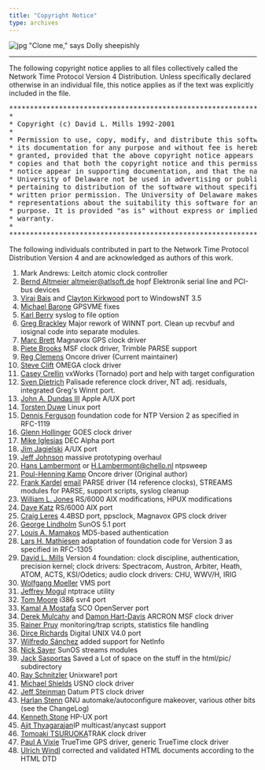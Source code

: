```yaml
---
title: "Copyright Notice"
type: archives
---
```


![jpg](/archives/pic/sheepb.jpg) "Clone me," says Dolly sheepishly

* * *

The following copyright notice applies to all files collectively called the Network Time Protocol Version 4 Distribution. Unless specifically declared otherwise in an individual file, this notice applies as if the text was explicitly included in the file.  

<pre>***********************************************************************
*                                                                     *
* Copyright (c) David L. Mills 1992-2001                              *
*                                                                     *
* Permission to use, copy, modify, and distribute this software and   *
* its documentation for any purpose and without fee is hereby         *
* granted, provided that the above copyright notice appears in all    *
* copies and that both the copyright notice and this permission       *
* notice appear in supporting documentation, and that the name        *
* University of Delaware not be used in advertising or publicity      *
* pertaining to distribution of the software without specific,        *
* written prior permission. The University of Delaware makes no       *
* representations about the suitability this software for any         *
* purpose. It is provided "as is" without express or implied          *
* warranty.                                                           *
*                                                                     *
***********************************************************************
</pre>

The following individuals contributed in part to the Network Time Protocol Distribution Version 4 and are acknowledged as authors of this work.

1.  Mark Andrews: Leitch atomic clock controller
2.  [Bernd Altmeier <altmeier@atlsoft.de>](mailto:altmeier@atlsoft.de) hopf Elektronik serial line and PCI-bus devices
3.  [Viraj Bais](mailto:vbais@mailman1.intel.co) and [Clayton Kirkwood](mailto:kirkwood@striderfm.intel.com) port to WindowsNT 3.5
4.  [Michael Barone](mailto:michael.barone@lmco.com) GPSVME fixes
5.  [Karl Berry](mailto:karl@owl.HQ.ileaf.com) syslog to file option
6.  [Greg Brackley](mailto:greg.brackley@bigfoot.com) Major rework of WINNT port. Clean up recvbuf and iosignal code into separate modules.
7.  [Marc Brett](mailto:Marc.Brett@westgeo.com) Magnavox GPS clock driver
8.  [Piete Brooks](mailto:Piete.Brooks@cl.cam.ac.uk) MSF clock driver, Trimble PARSE support
9.  [Reg Clemens](mailto:reg@dwf.com) Oncore driver (Current maintainer)
10.  [Steve Clift](mailto:clift@ml.csiro.au) OMEGA clock driver
11.  [Casey Crellin](mailto:casey@csc.co.za) vxWorks (Tornado) port and help with target configuration
12.  [Sven Dietrich](mailto:Sven_Dietrich@trimble.COM) Palisade reference clock driver, NT adj. residuals, integrated Greg's Winnt port.
13.  [John A. Dundas III](mailto:dundas@salt.jpl.nasa.gov) Apple A/UX port
14.  [Torsten Duwe](mailto:duwe@immd4.informatik.uni-erlangen.de) Linux port
15.  [Dennis Ferguson](mailto:dennis@mrbill.canet.ca) foundation code for NTP Version 2 as specified in RFC-1119
16.  [Glenn Hollinger](mailto:glenn@herald.usask.ca) GOES clock driver
17.  [Mike Iglesias](mailto:iglesias@uci.edu) DEC Alpha port
18.  [Jim Jagielski](mailto:jim@jagubox.gsfc.nasa.gov) A/UX port
19.  [Jeff Johnson](mailto:jbj@chatham.usdesign.com) massive prototyping overhaul
20.  [Hans Lambermont](mailto:Hans.Lambermont@nl.origin-it.com) or [<H.Lambermont@chello.nl>](mailto:H.Lambermont@chello.nl) ntpsweep
21.  [Poul-Henning Kamp](mailto:phk@FreeBSD.ORG) Oncore driver (Original author)
22.  [Frank Kardel](http://www4.informatik.uni-erlangen.de/~kardel) [email](mailto:Frank.Kardel@informatik.uni-erlangen.de) PARSE <GENERIC> driver (14 reference clocks), STREAMS modules for PARSE, support scripts, syslog cleanup
23.  [William L. Jones](mailto:jones@hermes.chpc.utexas.edu) RS/6000 AIX modifications, HPUX modifications
24.  [Dave Katz](mailto:dkatz@cisco.com) RS/6000 AIX port
25.  [Craig Leres](mailto:leres@ee.lbl.gov) 4.4BSD port, ppsclock, Magnavox GPS clock driver
26.  [George Lindholm](mailto:lindholm@ucs.ubc.ca) SunOS 5.1 port
27.  [Louis A. Mamakos](mailto:louie@ni.umd.edu) MD5-based authentication
28.  [Lars H. Mathiesen](mailto:thorinn@diku.dk) adaptation of foundation code for Version 3 as specified in RFC-1305
29.  [David L. Mills](mailto:mills@udel.edu) Version 4 foundation: clock discipline, authentication, precision kernel; clock drivers: Spectracom, Austron, Arbiter, Heath, ATOM, ACTS, KSI/Odetics; audio clock drivers: CHU, WWV/H, IRIG
30.  [Wolfgang Moeller](mailto:moeller@gwdgv1.dnet.gwdg.de) VMS port
31.  [Jeffrey Mogul](mailto:mogul@pa.dec.com) ntptrace utility
32.  [Tom Moore](mailto:tmoore@fievel.daytonoh.ncr.com) i386 svr4 port
33.  [Kamal A Mostafa](mailto:kamal@whence.com) SCO OpenServer port
34.  [Derek Mulcahy](mailto:derek@toybox.demon.co.uk) and [Damon Hart-Davis](mailto:d@hd.org) ARCRON MSF clock driver
35.  [Rainer Pruy](mailto:Rainer.Pruy@informatik.uni-erlangen.de) monitoring/trap scripts, statistics file handling
36.  [Dirce Richards](mailto:dirce@zk3.dec.com) Digital UNIX V4.0 port
37.  [Wilfredo Sánchez](mailto:wsanchez@apple.com) added support for NetInfo
38.  [Nick Sayer](mailto:mrapple@quack.kfu.com) SunOS streams modules
39.  [Jack Sasportas](mailto:jack@innovativeinternet.com) Saved a Lot of space on the stuff in the html/pic/ subdirectory
40.  [Ray Schnitzler](mailto:schnitz@unipress.com) Unixware1 port
41.  [Michael Shields](mailto:shields@tembel.org) USNO clock driver
42.  [Jeff Steinman](mailto:jss@pebbles.jpl.nasa.gov) Datum PTS clock driver
43.  [Harlan Stenn](mailto:harlan@pfcs.com) GNU automake/autoconfigure makeover, various other bits (see the ChangeLog)
44.  [Kenneth Stone](mailto:ken@sdd.hp.com) HP-UX port
45.  [Ajit Thyagarajan](mailto:ajit@ee.udel.edu)IP multicast/anycast support
46.  [Tomoaki TSURUOKA](mailto:tsuruoka@nc.fukuoka-u.ac.jp)TRAK clock driver
47.  [Paul A Vixie](mailto:vixie@vix.com) TrueTime GPS driver, generic TrueTime clock driver
48.  [Ulrich Windl](mailto:Ulrich.Windl@rz.uni-regensburg.de) corrected and validated HTML documents according to the HTML DTD